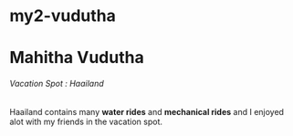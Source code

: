 # my2-vudutha
<h1>Mahitha Vudutha</h1>
<h6>Vacation Spot : Haailand</h6>
<p>Haailand contains many <strong>water rides</strong> and <strong>mechanical rides</strong> and I enjoyed alot with my friends in the vacation spot.</p>
